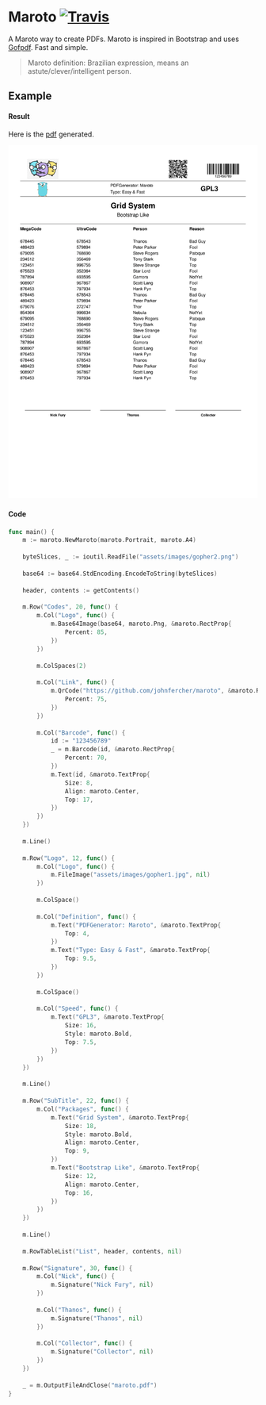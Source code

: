 # Maroto [![Travis](https://img.shields.io/badge/coverage-77.2%25-green.svg)][travis]
A Maroto way to create PDFs. Maroto is inspired in Bootstrap and uses [Gofpdf](https://github.com/jung-kurt/gofpdf). Fast and simple.

> Maroto definition: Brazilian expression, means an astute/clever/intelligent person.

## Example

#### Result
Here is the [pdf](assets/pdf/maroto.pdf) generated.

![result](assets/images/result.png)

#### Code
```go
func main() {
	m := maroto.NewMaroto(maroto.Portrait, maroto.A4)

	byteSlices, _ := ioutil.ReadFile("assets/images/gopher2.png")

	base64 := base64.StdEncoding.EncodeToString(byteSlices)

	header, contents := getContents()

	m.Row("Codes", 20, func() {
		m.Col("Logo", func() {
			m.Base64Image(base64, maroto.Png, &maroto.RectProp{
				Percent: 85,
			})
		})

		m.ColSpaces(2)

		m.Col("Link", func() {
			m.QrCode("https://github.com/johnfercher/maroto", &maroto.RectProp{
				Percent: 75,
			})
		})

		m.Col("Barcode", func() {
			id := "123456789"
			_ = m.Barcode(id, &maroto.RectProp{
				Percent: 70,
			})
			m.Text(id, &maroto.TextProp{
				Size: 8,
				Align: maroto.Center,
				Top: 17,
			})
		})
	})

	m.Line()

	m.Row("Logo", 12, func() {
		m.Col("Logo", func() {
			m.FileImage("assets/images/gopher1.jpg", nil)
		})

		m.ColSpace()

		m.Col("Definition", func() {
			m.Text("PDFGenerator: Maroto", &maroto.TextProp{
				Top: 4,
			})
			m.Text("Type: Easy & Fast", &maroto.TextProp{
				Top: 9.5,
			})
		})

		m.ColSpace()

		m.Col("Speed", func() {
			m.Text("GPL3", &maroto.TextProp{
				Size: 16,
				Style: maroto.Bold,
				Top: 7.5,
			})
		})
	})

	m.Line()

	m.Row("SubTitle", 22, func() {
		m.Col("Packages", func() {
			m.Text("Grid System", &maroto.TextProp{
				Size: 18,
				Style: maroto.Bold,
				Align: maroto.Center,
				Top: 9,
			})
			m.Text("Bootstrap Like", &maroto.TextProp{
				Size: 12,
				Align: maroto.Center,
				Top: 16,
			})
		})
	})

	m.Line()

	m.RowTableList("List", header, contents, nil)

	m.Row("Signature", 30, func() {
		m.Col("Nick", func() {
			m.Signature("Nick Fury", nil)
		})

		m.Col("Thanos", func() {
			m.Signature("Thanos", nil)
		})

		m.Col("Collector", func() {
			m.Signature("Collector", nil)
		})
	})

	_ = m.OutputFileAndClose("maroto.pdf")
}
```

[travis]: https://travis-ci.com/johnfercher/maroto